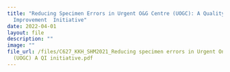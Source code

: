 ```yaml
---
title: "Reducing Specimen Errors in Urgent O&G Centre (UOGC): A Quality
  Improvement  Initiative"
date: 2022-04-01
layout: file
description: ""
image: ""
file_url: /files/C627_KKH_SHM2021_Reducing specimen errors in Urgent OnG Centre
  (UOGC) A QI initiative.pdf
---
```

